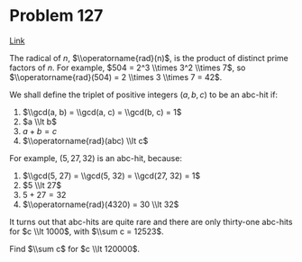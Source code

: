 # Problem 127

[Link](https://projecteuler.net/problem=127)

The radical of $n$, $\\operatorname{rad}(n)$, is the product of distinct prime factors of $n$. For example, $504 = 2^3 \\times 3^2 \\times 7$, so $\\operatorname{rad}(504) = 2 \\times 3 \\times 7 = 42$.

We shall define the triplet of positive integers $(a, b, c)$ to be an abc-hit if:

1.  $\\gcd(a, b) = \\gcd(a, c) = \\gcd(b, c) = 1$
2.  $a \\lt b$
3.  $a + b = c$
4.  $\\operatorname{rad}(abc) \\lt c$

For example, $(5, 27, 32)$ is an abc-hit, because:

1.  $\\gcd(5, 27) = \\gcd(5, 32) = \\gcd(27, 32) = 1$
2.  $5 \\lt 27$
3.  $5 + 27 = 32$
4.  $\\operatorname{rad}(4320) = 30 \\lt 32$

It turns out that abc-hits are quite rare and there are only thirty-one abc-hits for $c \\lt 1000$, with $\\sum c = 12523$.

Find $\\sum c$ for $c \\lt 120000$.